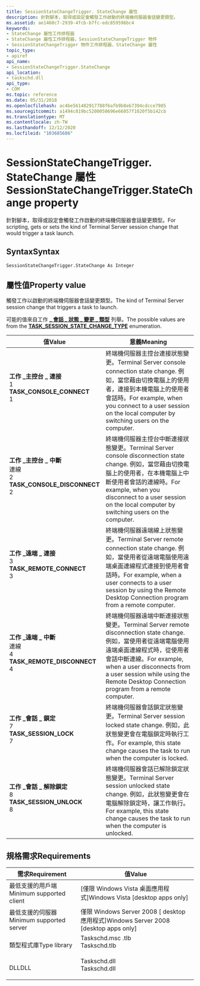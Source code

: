 ```yaml
---
title: SessionStateChangeTrigger. StateChange 屬性
description: 針對腳本，取得或設定會觸發工作啟動的終端機伺服器會話變更類型。
ms.assetid: ae1460c7-2939-4fcb-b7fc-edc859596bc4
keywords:
- StateChange 屬性工作排程器
- StateChange 屬性工作排程器，SessionStateChangeTrigger 物件
- SessionStateChangeTrigger 物件工作排程器、StateChange 屬性
topic_type:
- apiref
api_name:
- SessionStateChangeTrigger.StateChange
api_location:
- taskschd.dll
api_type:
- COM
ms.topic: reference
ms.date: 05/31/2018
ms.openlocfilehash: ac4be561482917788f6afb9b8eb7394cdcce7985
ms.sourcegitcommit: a1494c819bc5200050696e66057f1020f5b142cb
ms.translationtype: MT
ms.contentlocale: zh-TW
ms.lasthandoff: 12/12/2020
ms.locfileid: "103685686"
---
```

# <a name="sessionstatechangetriggerstatechange-property"></a><span data-ttu-id="df83c-106">SessionStateChangeTrigger. StateChange 屬性</span><span class="sxs-lookup"><span data-stu-id="df83c-106">SessionStateChangeTrigger.StateChange property</span></span>

<span data-ttu-id="df83c-107">針對腳本，取得或設定會觸發工作啟動的終端機伺服器會話變更類型。</span><span class="sxs-lookup"><span data-stu-id="df83c-107">For scripting, gets or sets the kind of Terminal Server session change that would trigger a task launch.</span></span>

## <a name="syntax"></a><span data-ttu-id="df83c-108">Syntax</span><span class="sxs-lookup"><span data-stu-id="df83c-108">Syntax</span></span>


```VB
SessionStateChangeTrigger.StateChange As Integer
```



## <a name="property-value"></a><span data-ttu-id="df83c-109">屬性值</span><span class="sxs-lookup"><span data-stu-id="df83c-109">Property value</span></span>

<span data-ttu-id="df83c-110">觸發工作以啟動的終端機伺服器會話變更類型。</span><span class="sxs-lookup"><span data-stu-id="df83c-110">The kind of Terminal Server session change that triggers a task to launch.</span></span>

<span data-ttu-id="df83c-111">可能的值來自工作 [**\_ 會話 \_ 狀態 \_ 變更 \_ 類型**](/windows/desktop/api/taskschd/ne-taskschd-task_session_state_change_type) 列舉。</span><span class="sxs-lookup"><span data-stu-id="df83c-111">The possible values are from the [**TASK\_SESSION\_STATE\_CHANGE\_TYPE**](/windows/desktop/api/taskschd/ne-taskschd-task_session_state_change_type) enumeration.</span></span>



| <span data-ttu-id="df83c-112">值</span><span class="sxs-lookup"><span data-stu-id="df83c-112">Value</span></span>                                                                                                                                                                                                                                               | <span data-ttu-id="df83c-113">意義</span><span class="sxs-lookup"><span data-stu-id="df83c-113">Meaning</span></span>                                                                                                                                                                                          |
|-----------------------------------------------------------------------------------------------------------------------------------------------------------------------------------------------------------------------------------------------------|--------------------------------------------------------------------------------------------------------------------------------------------------------------------------------------------------|
| <span id="TASK_CONSOLE_CONNECT"></span><span id="task_console_connect"></span><dl> <span data-ttu-id="df83c-114"><dt>**工作 \_主控台 \_ 連接**</dt> <dt>1</dt></span><span class="sxs-lookup"><span data-stu-id="df83c-114"><dt>**TASK\_CONSOLE\_CONNECT**</dt> <dt>1</dt></span></span> </dl>          | <span data-ttu-id="df83c-115">終端機伺服器主控台連接狀態變更。</span><span class="sxs-lookup"><span data-stu-id="df83c-115">Terminal Server console connection state change.</span></span> <span data-ttu-id="df83c-116">例如，當您藉由切換電腦上的使用者，連接到本機電腦上的使用者會話時。</span><span class="sxs-lookup"><span data-stu-id="df83c-116">For example, when you connect to a user session on the local computer by switching users on the computer.</span></span> <br/>                           |
| <span id="TASK_CONSOLE_DISCONNECT"></span><span id="task_console_disconnect"></span><dl> <span data-ttu-id="df83c-117"><dt>**工作 \_主控台 \_ 中斷**</dt>連線 <dt>2</dt></span><span class="sxs-lookup"><span data-stu-id="df83c-117"><dt>**TASK\_CONSOLE\_DISCONNECT**</dt> <dt>2</dt></span></span> </dl> | <span data-ttu-id="df83c-118">終端機伺服器主控台中斷連接狀態變更。</span><span class="sxs-lookup"><span data-stu-id="df83c-118">Terminal Server console disconnection state change.</span></span> <span data-ttu-id="df83c-119">例如，當您藉由切換電腦上的使用者，在本機電腦上中斷使用者會話的連線時。</span><span class="sxs-lookup"><span data-stu-id="df83c-119">For example, when you disconnect to a user session on the local computer by switching users on the computer.</span></span><br/>                      |
| <span id="TASK_REMOTE_CONNECT"></span><span id="task_remote_connect"></span><dl> <span data-ttu-id="df83c-120"><dt>**工作 \_遠端 \_ 連接**</dt> <dt>3</dt></span><span class="sxs-lookup"><span data-stu-id="df83c-120"><dt>**TASK\_REMOTE\_CONNECT**</dt> <dt>3</dt></span></span> </dl>             | <span data-ttu-id="df83c-121">終端機伺服器遠端線上狀態變更。</span><span class="sxs-lookup"><span data-stu-id="df83c-121">Terminal Server remote connection state change.</span></span> <span data-ttu-id="df83c-122">例如，當使用者從遠端電腦使用遠端桌面連線程式連接到使用者會話時。</span><span class="sxs-lookup"><span data-stu-id="df83c-122">For example, when a user connects to a user session by using the Remote Desktop Connection program from a remote computer.</span></span><br/>            |
| <span id="TASK_REMOTE_DISCONNECT"></span><span id="task_remote_disconnect"></span><dl> <span data-ttu-id="df83c-123"><dt>**工作 \_遠端 \_ 中斷**</dt>連線 <dt>4</dt></span><span class="sxs-lookup"><span data-stu-id="df83c-123"><dt>**TASK\_REMOTE\_DISCONNECT**</dt> <dt>4</dt></span></span> </dl>    | <span data-ttu-id="df83c-124">終端機伺服器遠端中斷連接狀態變更。</span><span class="sxs-lookup"><span data-stu-id="df83c-124">Terminal Server remote disconnection state change.</span></span> <span data-ttu-id="df83c-125">例如，當使用者從遠端電腦使用遠端桌面連線程式時，從使用者會話中斷連線。</span><span class="sxs-lookup"><span data-stu-id="df83c-125">For example, when a user disconnects from a user session while using the Remote Desktop Connection program from a remote computer.</span></span><br/> |
| <span id="TASK_SESSION_LOCK"></span><span id="task_session_lock"></span><dl> <span data-ttu-id="df83c-126"><dt>**工作 \_會話 \_ 鎖定**</dt> <dt>7</dt></span><span class="sxs-lookup"><span data-stu-id="df83c-126"><dt>**TASK\_SESSION\_LOCK**</dt> <dt>7</dt></span></span> </dl>                   | <span data-ttu-id="df83c-127">終端機伺服器會話鎖定狀態變更。</span><span class="sxs-lookup"><span data-stu-id="df83c-127">Terminal Server session locked state change.</span></span> <span data-ttu-id="df83c-128">例如，此狀態變更會在電腦鎖定時執行工作。</span><span class="sxs-lookup"><span data-stu-id="df83c-128">For example, this state change causes the task to run when the computer is locked.</span></span> <br/>                                                      |
| <span id="TASK_SESSION_UNLOCK"></span><span id="task_session_unlock"></span><dl> <span data-ttu-id="df83c-129"><dt>**工作 \_會話 \_ 解除鎖定**</dt> <dt>8</dt></span><span class="sxs-lookup"><span data-stu-id="df83c-129"><dt>**TASK\_SESSION\_UNLOCK**</dt> <dt>8</dt></span></span> </dl>             | <span data-ttu-id="df83c-130">終端機伺服器會話已解除鎖定狀態變更。</span><span class="sxs-lookup"><span data-stu-id="df83c-130">Terminal Server session unlocked state change.</span></span> <span data-ttu-id="df83c-131">例如，此狀態變更會在電腦解除鎖定時，讓工作執行。</span><span class="sxs-lookup"><span data-stu-id="df83c-131">For example, this state change causes the task to run when the computer is unlocked.</span></span><br/>                                                   |



 

## <a name="requirements"></a><span data-ttu-id="df83c-132">規格需求</span><span class="sxs-lookup"><span data-stu-id="df83c-132">Requirements</span></span>



| <span data-ttu-id="df83c-133">需求</span><span class="sxs-lookup"><span data-stu-id="df83c-133">Requirement</span></span> | <span data-ttu-id="df83c-134">值</span><span class="sxs-lookup"><span data-stu-id="df83c-134">Value</span></span> |
|-------------------------------------|-----------------------------------------------------------------------------------------|
| <span data-ttu-id="df83c-135">最低支援的用戶端</span><span class="sxs-lookup"><span data-stu-id="df83c-135">Minimum supported client</span></span><br/> | <span data-ttu-id="df83c-136">\[僅限 Windows Vista 桌面應用程式\]</span><span class="sxs-lookup"><span data-stu-id="df83c-136">Windows Vista \[desktop apps only\]</span></span><br/>                                          |
| <span data-ttu-id="df83c-137">最低支援的伺服器</span><span class="sxs-lookup"><span data-stu-id="df83c-137">Minimum supported server</span></span><br/> | <span data-ttu-id="df83c-138">僅限 Windows Server 2008 \[ desktop 應用程式\]</span><span class="sxs-lookup"><span data-stu-id="df83c-138">Windows Server 2008 \[desktop apps only\]</span></span><br/>                                    |
| <span data-ttu-id="df83c-139">類型程式庫</span><span class="sxs-lookup"><span data-stu-id="df83c-139">Type library</span></span><br/>             | <dl> <span data-ttu-id="df83c-140"><dt>Taskschd.msc .tlb</dt></span><span class="sxs-lookup"><span data-stu-id="df83c-140"><dt>Taskschd.tlb</dt></span></span> </dl> |
| <span data-ttu-id="df83c-141">DLL</span><span class="sxs-lookup"><span data-stu-id="df83c-141">DLL</span></span><br/>                      | <dl> <span data-ttu-id="df83c-142"><dt>Taskschd.dll</dt></span><span class="sxs-lookup"><span data-stu-id="df83c-142"><dt>Taskschd.dll</dt></span></span> </dl> |



 

 





